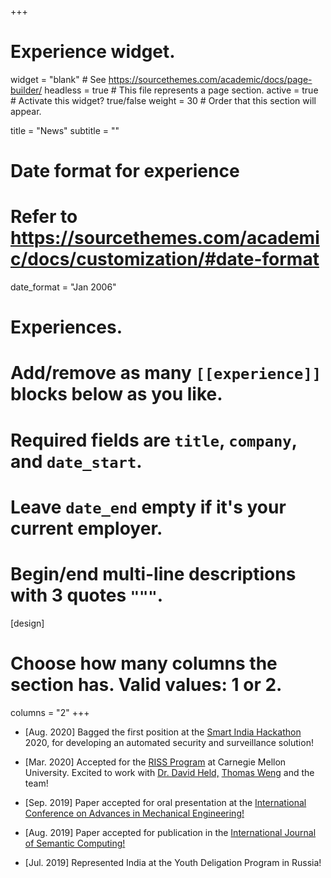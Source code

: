 +++
# Experience widget.
widget = "blank"  # See https://sourcethemes.com/academic/docs/page-builder/
headless = true  # This file represents a page section.
active = true  # Activate this widget? true/false
weight = 30  # Order that this section will appear.

title = "News"
subtitle = ""

# Date format for experience
#   Refer to https://sourcethemes.com/academic/docs/customization/#date-format
date_format = "Jan 2006"

# Experiences.
#   Add/remove as many `[[experience]]` blocks below as you like.
#   Required fields are `title`, `company`, and `date_start`.
#   Leave `date_end` empty if it's your current employer.
#   Begin/end multi-line descriptions with 3 quotes `"""`.
[design]
  # Choose how many columns the section has. Valid values: 1 or 2.
  columns = "2"
+++

- [Aug. 2020] Bagged the first position at the [Smart India Hackathon](https://www.sih.gov.in/) 2020, for developing an automated security and surveillance solution!

- [Mar. 2020] Accepted for the [RISS Program](https://riss.ri.cmu.edu/) at Carnegie Mellon University. Excited to work with [Dr. David Held,](https://www.ri.cmu.edu/ri-faculty/david-held/) [Thomas Weng](https://thomasweng.com/) and the team!
  
- [Sep. 2019] Paper accepted for oral presentation at the [International Conference on Advances in Mechanical Engineering!](http://vnit.ac.in/icame-2020/)

- [Aug. 2019] Paper accepted for publication in the [International Journal of Semantic Computing!](https://www.worldscientific.com/worldscinet/ijsc)
- [Jul. 2019] Represented India at the Youth Deligation Program in Russia!

